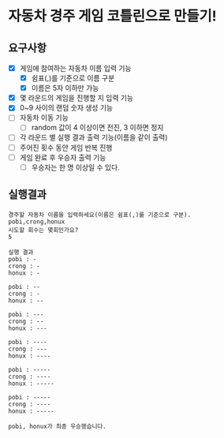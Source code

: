 # 자동차 경주 게임 코틀린으로 만들기!

## 요구사항
- [x] 게임에 참여하는 자동차 이름 입력 기능
    - [x] 쉼표(,)를 기준으로 이름 구분
    - [x] 이름은 5자 이하만 가능
- [x] 몇 라운드의 게임을 진행할 지 입력 기능
- [x] 0~9 사이의 랜덤 숫자 생성 기능
- [ ] 자동차 이동 기능
  - [ ] random 값이 4 이상이면 전진, 3 이하면 정지
- [ ] 각 라운드 별 실행 결과 출력 기능(이름을 같이 출력)
- [ ] 주어진 횟수 동안 게임 반복 진행
- [ ] 게임 완료 후 우승자 출력 기능
  - [ ] 우승자는 한 명 이상일 수 있다.

## 실행결과
```
경주할 자동차 이름을 입력하세요(이름은 쉼표(,)를 기준으로 구분).
pobi,crong,honux
시도할 회수는 몇회인가요?
5

실행 결과
pobi : -
crong : -
honux : -

pobi : --
crong : -
honux : --

pobi : ---
crong : --
honux : ---

pobi : ----
crong : ---
honux : ----

pobi : -----
crong : ----
honux : -----

pobi : -----
crong : ----
honux : -----

pobi, honux가 최종 우승했습니다.
```